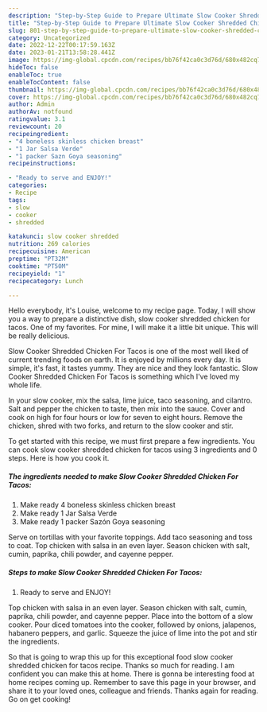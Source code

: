 ```yaml
---
description: "Step-by-Step Guide to Prepare Ultimate Slow Cooker Shredded Chicken For Tacos"
title: "Step-by-Step Guide to Prepare Ultimate Slow Cooker Shredded Chicken For Tacos"
slug: 801-step-by-step-guide-to-prepare-ultimate-slow-cooker-shredded-chicken-for-tacos
category: Uncategorized
date: 2022-12-22T00:17:59.163Z
date: 2023-01-21T13:58:28.441Z
image: https://img-global.cpcdn.com/recipes/bb76f42ca0c3d76d/680x482cq70/slow-cooker-shredded-chicken-for-tacos-recipe-main-photo.jpg
hideToc: false
enableToc: true
enableTocContent: false
thumbnail: https://img-global.cpcdn.com/recipes/bb76f42ca0c3d76d/680x482cq70/slow-cooker-shredded-chicken-for-tacos-recipe-main-photo.jpg
cover: https://img-global.cpcdn.com/recipes/bb76f42ca0c3d76d/680x482cq70/slow-cooker-shredded-chicken-for-tacos-recipe-main-photo.jpg
author: Admin
authorAv: notfound
ratingvalue: 3.1
reviewcount: 20
recipeingredient:
- "4 boneless skinless chicken breast"
- "1 Jar Salsa Verde"
- "1 packer Sazn Goya seasoning"
recipeinstructions:

- "Ready to serve and ENJOY!"
categories:
- Recipe
tags:
- slow
- cooker
- shredded

katakunci: slow cooker shredded 
nutrition: 269 calories
recipecuisine: American
preptime: "PT32M"
cooktime: "PT50M"
recipeyield: "1"
recipecategory: Lunch

---
```



Hello everybody, it's Louise, welcome to my recipe page. Today, I will show you a way to prepare a distinctive dish, slow cooker shredded chicken for tacos. One of my favorites. For mine, I will make it a little bit unique. This will be really delicious.

Slow Cooker Shredded Chicken For Tacos is one of the most well liked of current trending foods on earth. It is enjoyed by millions every day. It is simple, it's fast, it tastes yummy. They are nice and they look fantastic. Slow Cooker Shredded Chicken For Tacos is something which I've loved my whole life.

In your slow cooker, mix the salsa, lime juice, taco seasoning, and cilantro. Salt and pepper the chicken to taste, then mix into the sauce. Cover and cook on high for four hours or low for seven to eight hours. Remove the chicken, shred with two forks, and return to the slow cooker and stir.


To get started with this recipe, we must first prepare a few ingredients. You can cook slow cooker shredded chicken for tacos using 3 ingredients and 0 steps. Here is how you cook it.

<!--inarticleads1-->

##### The ingredients needed to make Slow Cooker Shredded Chicken For Tacos:

1. Make ready 4 boneless skinless chicken breast
1. Make ready 1 Jar Salsa Verde
1. Make ready 1 packer Sazón Goya seasoning


Serve on tortillas with your favorite toppings. Add taco seasoning and toss to coat. Top chicken with salsa in an even layer. Season chicken with salt, cumin, paprika, chili powder, and cayenne pepper. 

<!--inarticleads2-->

##### Steps to make Slow Cooker Shredded Chicken For Tacos:


1. Ready to serve and ENJOY!

Top chicken with salsa in an even layer. Season chicken with salt, cumin, paprika, chili powder, and cayenne pepper. Place into the bottom of a slow cooker. Pour diced tomatoes into the cooker, followed by onions, jalapenos, habanero peppers, and garlic. Squeeze the juice of lime into the pot and stir the ingredients. 

So that is going to wrap this up for this exceptional food slow cooker shredded chicken for tacos recipe. Thanks so much for reading. I am confident you can make this at home. There is gonna be interesting food at home recipes coming up. Remember to save this page in your browser, and share it to your loved ones, colleague and friends. Thanks again for reading. Go on get cooking!
